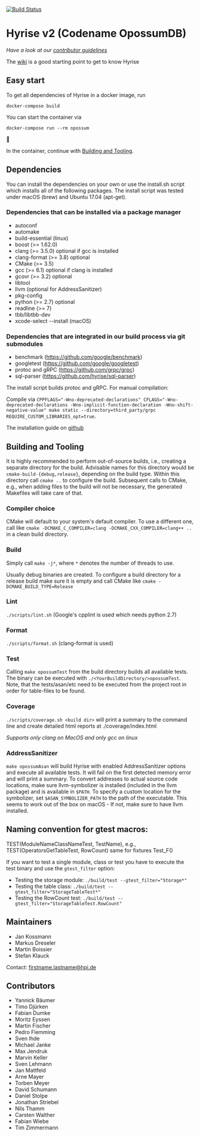 [![Build Status](https://ares.epic.hpi.uni-potsdam.de/jenkins/buildStatus/icon?job=Hyrise/zweirise/master)](https://ares.epic.hpi.uni-potsdam.de/jenkins/job/Hyrise/job/zweirise/)

# Hyrise v2 (Codename OpossumDB)

*Have a look at our [contributor guidelines](https://github.com/hyrise/zweirise/blob/master/CONTRIBUTING.md)*

The [wiki](https://github.com/hyrise/zweirise/wiki) is a good starting point to get to know Hyrise

## Easy start
To get all dependencies of Hyrise in a docker image, run
```
docker-compose build
```

You can start the container via
```
docker-compose run --rm opossum
```
:whale:

In the container, continue with [Building and Tooling](#building-and-tooling).

## Dependencies
You can install the dependencies on your own or use the install.sh script which installs all of the following packages.
The install script was tested under macOS (brew) and Ubuntu 17.04 (apt-get).

### Dependencies that can be installed via a package manager
- autoconf
- automake
- build-essential (linux)
- boost (>= 1.62.0)
- clang (>= 3.5.0) optional if gcc is installed
- clang-format (>= 3.8) optional
- CMake (>= 3.5)
- gcc (>= 6.1) optional if clang is installed
- gcovr (>= 3.2) optional
- libtool
- llvm (optional for AddressSanitizer)
- pkg-config
- python (>= 2.7) optional
- readline (>= 7)
- tbb/libtbb-dev
- xcode-select --install (macOS)

### Dependencies that are integrated in our build process via git submodules
- benchmark (https://github.com/google/benchmark)
- googletest (https://github.com/google/googletest)
- protoc and gRPC (https://github.com/grpc/grpc)
- sql-parser (https://github.com/hyrise/sql-parser)

The install script builds protoc and gRPC. For manual compilation:

Compile via `CPPFLAGS="-Wno-deprecated-declarations" CFLAGS="-Wno-deprecated-declarations -Wno-implicit-function-declaration -Wno-shift-negative-value" make static --directory=third_party/grpc REQUIRE_CUSTOM_LIBRARIES_opt=true`.

The installation guide on [github](https://github.com/grpc/grpc/blob/master/INSTALL.md#build-from-source)


## Building and Tooling

It is highly recommended to perform out-of-source builds, i.e., creating a separate directory for the build.
Advisable names for this directory would be `cmake-build-{debug,release}`, depending on the build type.
Within this directory call `cmake ..` to configure the build.
Subsequent calls to CMake, e.g., when adding files to the build will not be necessary, the generated Makefiles will take care of that.

### Compiler choice
CMake will default to your system's default compiler.
To use a different one, call like `cmake -DCMAKE_C_COMPILER=clang -DCMAKE_CXX_COMPILER=clang++ ..` in a clean build directory.

### Build
Simply call `make -j*`, where `*` denotes the number of threads to use.

Usually debug binaries are created.
To configure a build directory for a release build make sure it is empty and call CMake like `cmake -DCMAKE_BUILD_TYPE=Release`

### Lint
`./scripts/lint.sh` (Google's cpplint is used which needs python 2.7)

### Format
`./scripts/format.sh` (clang-format is used)

### Test
Calling `make opossumTest` from the build directory builds all available tests.
The binary can be executed with `./<YourBuildDirectory/>opossumTest`.
Note, that the tests/asan/etc need to be executed from the project root in order for table-files to be found.

### Coverage
`./scripts/coverage.sh <build dir>` will print a summary to the command line and create detailed html reports at ./coverage/index.html

*Supports only clang on MacOS and only gcc on linux*

### AddressSanitizer
`make opossumAsan` will build Hyrise with enabled AddressSanitizer options and execute all available tests.
It will fail on the first detected memory error and will print a summary.
To convert addresses to actual source code locations, make sure llvm-symbolizer is installed (included in the llvm package) and is available in `$PATH`.
To specify a custom location for the symbolizer, set `$ASAN_SYMBOLIZER_PATH` to the path of the executable.
This seems to work out of the box on macOS - If not, make sure to have llvm installed.

## Naming convention for gtest macros:

TEST(ModuleNameClassNameTest, TestName), e.g., TEST(OperatorsGetTableTest, RowCount)
same for fixtures Test_F()

If you want to test a single module, class or test you have to execute the test binary and use the `gtest_filter` option:

- Testing the storage module: `./build/test --gtest_filter="Storage*"`
- Testing the table class: `./build/test --gtest_filter="StorageTableTest*"`
- Testing the RowCount test: `./build/test --gtest_filter="StorageTableTest.RowCount"`

## Maintainers

- Jan Kossmann
- Markus Dreseler
- Martin Boissier
- Stefan Klauck


Contact: firstname.lastname@hpi.de

## Contributors

-	Yannick	Bäumer
-	Timo	Djürken
-	Fabian	Dumke
-	Moritz	Eyssen
-	Martin	Fischer
-	Pedro	Flemming
-	Sven	Ihde
-	Michael	Janke
-	Max	Jendruk
-	Marvin	Keller
-	Sven	Lehmann
-	Jan	Mattfeld
-	Arne	Mayer
-	Torben	Meyer
-	David	Schumann
-	Daniel	Stolpe
-	Jonathan	Striebel
-	Nils	Thamm
-	Carsten	Walther
-	Fabian	Wiebe
-	Tim	Zimmermann
